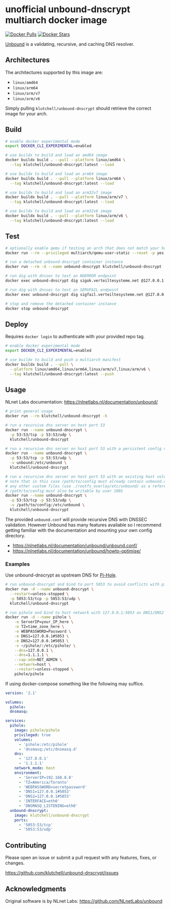 # unofficial unbound-dnscrypt multiarch docker image

[![Docker Pulls](https://img.shields.io/docker/pulls/klutchell/unbound-dnscrypt.svg?style=flat-square)](https://hub.docker.com/r/klutchell/unbound-dnscrypt/)
[![Docker Stars](https://img.shields.io/docker/stars/klutchell/unbound-dnscrypt.svg?style=flat-square)](https://hub.docker.com/r/klutchell/unbound-dnscrypt/)

[Unbound](https://unbound.net/) is a validating, recursive, and caching DNS resolver.

## Architectures

The architectures supported by this image are:

- `linux/amd64`
- `linux/arm64`
- `linux/arm/v7`
- `linux/arm/v6`

Simply pulling `klutchell/unbound-dnscrypt` should retrieve the correct image for your arch.

## Build

```bash
# enable docker experimental mode
export DOCKER_CLI_EXPERIMENTAL=enabled

# use buildx to build and load an amd64 image
docker buildx build . --pull --platform linux/amd64 \
  --tag klutchell/unbound-dnscrypt:latest --load

# use buildx to build and load an arm64 image
docker buildx build . --pull --platform linux/arm64 \
  --tag klutchell/unbound-dnscrypt:latest --load

# use buildx to build and load an arm32v7 image
docker buildx build . --pull --platform linux/arm/v7 \
  --tag klutchell/unbound-dnscrypt:latest --load

# use buildx to build and load an arm32v6 image
docker buildx build . --pull --platform linux/arm/v6 \
  --tag klutchell/unbound-dnscrypt:latest --load
```

## Test

```bash
# optionally enable qemu if testing an arch that does not match your host
docker run --rm --privileged multiarch/qemu-user-static --reset -p yes

# run a detached unbound-dnscrypt container instance
docker run --rm -d --name unbound-dnscrypt klutchell/unbound-dnscrypt

# run dig with dnssec to test an NOERROR endpoint
docker exec unbound-dnscrypt dig sigok.verteiltesysteme.net @127.0.0.1 +dnssec

# run dig with dnssec to test an SERVFAIL endpoint
docker exec unbound-dnscrypt dig sigfail.verteiltesysteme.net @127.0.0.1 +dnssec

# stop and remove the detached container instance
docker stop unbound-dnscrypt
```

## Deploy

Requires `docker login` to authenticate with your provided repo tag.

```bash
# enable docker experimental mode
export DOCKER_CLI_EXPERIMENTAL=enabled

# use buildx to build and push a multiarch manifest
docker buildx build . --pull \
  --platform linux/amd64,linux/arm64,linux/arm/v7,linux/arm/v6 \
  --tag klutchell/unbound-dnscrypt:latest --push
```

## Usage

NLnet Labs documentation: <https://nlnetlabs.nl/documentation/unbound/>

```bash
# print general usage
docker run --rm klutchell/unbound-dnscrypt -h

# run a recursive dns server on host port 53
docker run --name unbound-dnscrypt \
  -p 53:53/tcp -p 53:53/udp \
  klutchell/unbound-dnscrypt

# run a recursive dns server on host port 53 with a persistent config volume
docker run --name unbound-dnscrypt \
  -p 53:53/tcp -p 53:53/udp \
  -v unbound:/etc/unbound \
  klutchell/unbound-dnscrypt

# run a recursive dns server on host port 53 with an existing host volume
# note that in this case /path/to/config must already contain unbound.conf and
# any other custom files (use ./rootfs_overlay/etc/unbound/ as a reference)
# /path/to/config must also be writable by user 1001
docker run --name unbound-dnscrypt \
  -p 53:53/tcp -p 53:53/udp \
  -v /path/to/config:/etc/unbound \
  klutchell/unbound-dnscrypt
```

The provided `unbound.conf` will provide recursive DNS with DNSSEC validation.
However Unbound has many features available so I recommend getting familiar with the
documentation and mounting your own config directory.

- <https://nlnetlabs.nl/documentation/unbound/unbound.conf/>
- <https://nlnetlabs.nl/documentation/unbound/howto-optimise/>

### Examples

Use unbound-dnscrypt as upstream DNS for [Pi-Hole](https://pi-hole.net/).

```bash
# run unbound-dnscrypt and bind to port 5053 to avoid conflicts with pihole on port 53
docker run -d --name unbound-dnscrypt \
  --restart=unless-stopped \
  -p 5053:53/tcp -p 5053:53/udp \
  klutchell/unbound-dnscrypt

# run pihole and bind to host network with 127.0.0.1:5053 as DNS1/DNS2
docker run -d --name pihole \
    -e ServerIP=your_IP_here \
    -e TZ=time_zone_here \
    -e WEBPASSWORD=Password \
    -e DNS1=127.0.0.1#5053 \
    -e DNS2=127.0.0.1#5053 \
    -v ~/pihole/:/etc/pihole/ \
    --dns=127.0.0.1 \
    --dns=1.1.1.1 \
    --cap-add=NET_ADMIN \
    --network=host \
    --restart=unless-stopped \
    pihole/pihole
```

If using docker-compose something like the following may suffice.

```yaml
version: '2.1'

volumes:
  pihole:
  dnsmasq:

services:
  pihole:
    image: pihole/pihole
    privileged: true
    volumes:
      - 'pihole:/etc/pihole'
      - 'dnsmasq:/etc/dnsmasq.d'
    dns:
      - '127.0.0.1'
      - '1.1.1.1'
    network_mode: host
    environment:
      - 'ServerIP=192.168.8.8'
      - 'TZ=America/Toronto'
      - 'WEBPASSWORD=secretpassword'
      - 'DNS1=127.0.0.1#5053'
      - 'DNS2=127.0.0.1#5053'
      - 'INTERFACE=eth0'
      - 'DNSMASQ_LISTENING=eth0'
  unbound-dnscrypt:
    image: klutchell/unbound-dnscrypt
    ports:
      - '5053:53/tcp'
      - '5053:53/udp'
```

## Contributing

Please open an issue or submit a pull request with any features, fixes, or changes.

<https://github.com/klutchell/unbound-dnscrypt/issues>

## Acknowledgments

Original software is by NLnet Labs: <https://github.com/NLnetLabs/unbound>
